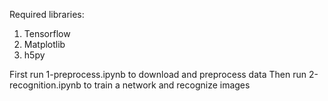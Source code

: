 Required libraries:
1. Tensorflow
2. Matplotlib
3. h5py

First run 1-preprocess.ipynb to download and preprocess data
Then run 2-recognition.ipynb to train a network and recognize images